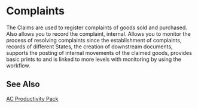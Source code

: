 ﻿---
Title: "Complaints"
Author: AutoCont
Date: 07/31/2018
Product: dynamics-nav-2018
Contentlocale: en
---

# <a name = "ac-pp-complaints-management.md" > </a> Complaints

The Claims are used to register complaints of goods sold and purchased. Also allows you to record the complaint, internal. Allows you to monitor the process of resolving complaints since the establishment of complaints, records of different States, the creation of downstream documents, supports the posting of internal movements of the claimed goods, provides basic prints to and is linked to more levels with monitoring by using the workflow.


## <a name = "see-also" > </a>See Also  
[AC Productivity Pack](ac-pp-productivity-pack.md)  
